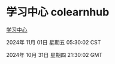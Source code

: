 # 学习中心 colearnhub
[学习中心](http://219.139.197.74:56308/colearnhub/)

2024年 11月 01日 星期五 05:30:02 CST

2024年 10月 31日 星期四 21:30:02 GMT
